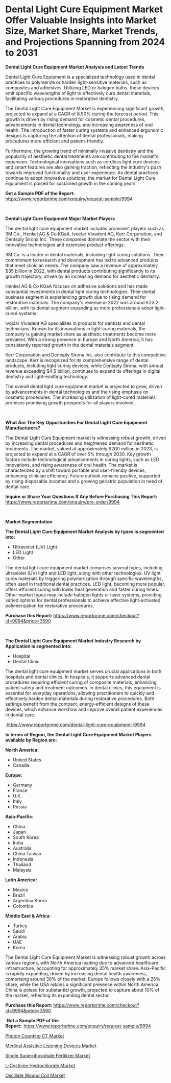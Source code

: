 <p><h1>Dental Light Cure Equipment Market Offer Valuable Insights into Market Size, Market Share, Market Trends, and Projections Spanning from 2024 to 2031</h1></p><p><strong>Dental Light Cure Equipment Market Analysis and Latest Trends</strong></p>
<p><p>Dental Light Cure Equipment is a specialized technology used in dental practices to polymerize or harden light-sensitive materials, such as composites and adhesives. Utilizing LED or halogen bulbs, these devices emit specific wavelengths of light to effectively cure dental materials, facilitating various procedures in restorative dentistry.</p><p>The Dental Light Cure Equipment Market is experiencing significant growth, projected to expand at a CAGR of 8.50% during the forecast period. This growth is driven by rising demand for cosmetic dental procedures, advancements in dental technology, and increasing awareness of oral health. The introduction of faster curing systems and enhanced ergonomic designs is capturing the attention of dental professionals, making procedures more efficient and patient-friendly.</p><p>Furthermore, the growing trend of minimally invasive dentistry and the popularity of aesthetic dental treatments are contributing to the market's expansion. Technological innovations such as cordless light cure devices and smart features are also gaining traction, reflecting the industry's push towards improved functionality and user experience. As dental practices continue to adopt innovative solutions, the market for Dental Light Cure Equipment is poised for sustained growth in the coming years.</p></p>
<p><strong>Get a Sample PDF of the Report:&nbsp;</strong> <a href="https://www.reportprime.com/enquiry/request-sample/9994">https://www.reportprime.com/enquiry/request-sample/9994</a></p>
<p>&nbsp;</p>
<p><strong>Dental Light Cure Equipment Major Market Players</strong></p>
<p><p>The dental light cure equipment market includes prominent players such as 3M Co., Henkel AG & Co KGaA, Ivoclar Vivadent AG, Kerr Corporation, and Dentsply Sirona Inc. These companies dominate the sector with their innovative technologies and extensive product offerings.</p><p>3M Co. is a leader in dental materials, including light curing solutions. Their commitment to research and development has led to advanced products that meet clinician needs. The company saw a revenue of approximately $35 billion in 2022, with dental products contributing significantly to its growth trajectory, driven by an increasing demand for aesthetic dentistry.</p><p>Henkel AG & Co KGaA focuses on adhesive solutions and has made substantial investments in dental light curing technologies. Their dental business segment is experiencing growth due to rising demand for restorative materials. The company's revenue in 2022 was around €23.2 billion, with its dental segment expanding as more professionals adopt light-cured systems.</p><p>Ivoclar Vivadent AG specializes in products for dentists and dental technicians. Known for its innovations in light-curing materials, the company is gaining market share as aesthetic treatments become more prevalent. With a strong presence in Europe and North America, it has consistently reported growth in the dental materials segment.</p><p>Kerr Corporation and Dentsply Sirona Inc. also contribute to this competitive landscape. Kerr is recognized for its comprehensive range of dental products, including light curing devices, while Dentsply Sirona, with annual revenue exceeding $4.5 billion, continues to expand its offerings in digital dentistry and light-emitting technology.</p><p>The overall dental light cure equipment market is projected to grow, driven by advancements in dental technologies and the rising emphasis on cosmetic procedures. The increasing utilization of light-cured materials promises promising growth prospects for all players involved.</p></p>
<p>&nbsp;</p>
<p><strong>What Are The Key Opportunities For Dental Light Cure Equipment Manufacturers?</strong></p>
<p><p>The Dental Light Cure Equipment market is witnessing robust growth, driven by increasing dental procedures and heightened demand for aesthetic treatments. The market, valued at approximately $200 million in 2023, is projected to expand at a CAGR of over 5% through 2030. Key growth factors include technological advancements in curing lights, such as LED innovations, and rising awareness of oral health. The market is characterized by a shift toward portable and user-friendly devices, enhancing clinician efficiency. Future outlook remains positive, supported by rising disposable incomes and a growing geriatric population in need of dental care.</p></p>
<p><strong>Inquire or Share Your Questions If Any Before Purchasing This Report:</strong> <a href="https://www.reportprime.com/enquiry/pre-order/9994">https://www.reportprime.com/enquiry/pre-order/9994</a></p>
<p>&nbsp;</p>
<p><strong>Market Segmentation</strong></p>
<p><strong>The Dental Light Cure Equipment Market Analysis by types is segmented into:</strong></p>
<p><ul><li>Ultraviolet (UV) Light</li><li>LED Light</li><li>Other</li></ul></p>
<p><p>The dental light cure equipment market comprises several types, including ultraviolet (UV) light and LED light, along with other technologies. UV light cures materials by triggering polymerization through specific wavelengths, often used in traditional dental practices. LED light, becoming more popular, offers efficient curing with lower heat generation and faster curing times. Other market types may include halogen lights or laser systems, providing varied options for dental professionals to achieve effective light-activated polymerization for restorative procedures.</p></p>
<p><strong>Purchase this Report:&nbsp;</strong><a href="https://www.reportprime.com/checkout?id=9994&price=3590">https://www.reportprime.com/checkout?id=9994&price=3590</a></p>
<p>&nbsp;</p>
<p><strong>The Dental Light Cure Equipment Market Industry Research by Application is segmented into:</strong></p>
<p><ul><li>Hospital</li><li>Dental Clinic</li></ul></p>
<p><p>The dental light cure equipment market serves crucial applications in both hospitals and dental clinics. In hospitals, it supports advanced dental procedures requiring efficient curing of composite materials, enhancing patient safety and treatment outcomes. In dental clinics, this equipment is essential for everyday operations, allowing practitioners to quickly and effectively harden dental materials during restorative procedures. Both settings benefit from the compact, energy-efficient designs of these devices, which enhance workflow and improve overall patient experiences in dental care.</p></p>
<p><a href="https://www.reportprime.com/dental-light-cure-equipment-r9994">&nbsp;https://www.reportprime.com/dental-light-cure-equipment-r9994</a></p>
<p><strong>In terms of Region, the Dental Light Cure Equipment Market Players available by Region are:</strong></p>
<p>
    <p> <strong> North America: </strong>
        <ul>
            <li>United States</li>
            <li>Canada</li>
        </ul>
        </p> 
    <p> <strong> Europe: </strong>
        <ul>
            <li>Germany</li>
            <li>France</li>
            <li>U.K.</li>
            <li>Italy</li>
            <li>Russia</li>
        </ul>
        </p> 
    <p> <strong> Asia-Pacific: </strong>
        <ul>
            <li>China</li>
            <li>Japan</li>
            <li>South Korea</li>
            <li>India</li>
            <li>Australia</li>
            <li>China Taiwan</li>
            <li>Indonesia</li>
            <li>Thailand</li>
            <li>Malaysia</li>
        </ul>
        </p> 
    <p> <strong> Latin America: </strong>
        <ul>
            <li>Mexico</li>
            <li>Brazil</li>
            <li>Argentina Korea</li>
            <li>Colombia</li>
        </ul>
        </p> 
    <p> <strong> Middle East & Africa: </strong>
        <ul>
            <li>Turkey</li>
            <li>Saudi</li>
            <li>Arabia</li>
            <li>UAE</li>
            <li>Korea</li>
        </ul>
    </p>
    </p>
<p><p>The Dental Light Cure Equipment Market is witnessing robust growth across various regions, with North America leading due to advanced healthcare infrastructure, accounting for approximately 35% market share. Asia-Pacific is rapidly expanding, driven by increasing dental health awareness, comprising around 30% of the market. Europe follows closely with a 25% share, while the USA retains a significant presence within North America. China is poised for substantial growth, projected to capture about 10% of the market, reflecting its expanding dental sector.</p></p>
<p><strong>Purchase this Report: </strong><a href="https://www.reportprime.com/checkout?id=9994&price=3590">https://www.reportprime.com/checkout?id=9994&price=3590</a></p>
<p>&nbsp;<strong>Get a Sample PDF of the Report:&nbsp;&nbsp;</strong><a href="https://www.reportprime.com/enquiry/request-sample/9994">https://www.reportprime.com/enquiry/request-sample/9994</a></p>
<p><strong></strong></p>
<p><p><a href="https://www.linkedin.com/pulse/comprehensive-look-product-type-single-channel-counting-systemmultichannel-dolzf?trackingId=t18Ecv4KQbmlxzTf%2FvL8OA%3D%3D">Photon Counting CT Market</a></p><p><a href="https://issuu.com/reportprime-2/docs/medical-assistive-listening-devices_851749a6e57fe6">Medical Assistive Listening Devices Market</a></p><p><a href="https://www.linkedin.com/pulse/single-superphosphate-fertilizer-market-overview-global-io0ic?trackingId=hZyK0Go0Q%2F2h3xjK7yfLAg%3D%3D">Single Superphosphate Fertilizer Market</a></p><p><a href="https://medium.com/@carint3krolak/the-market-for-l-cysteine-hydrochloride-market-is-examined-in-this-report-along-with-the-factors-c8470016e8a9">L-Cysteine Hydrochloride Market</a></p><p><a href="https://issuu.com/reportprime-2/docs/oscillate-wound-coil-market-size-20_287e1255aa0f23">Oscillate Wound Coil Market</a></p></p>